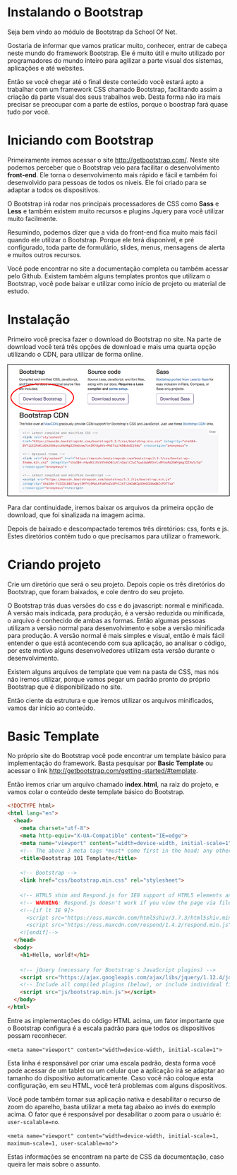 # Instalando o Bootstrap

Seja bem vindo ao módulo de Bootstrap da School Of Net.

Gostaria de informar que vamos praticar muito, conhecer, entrar de cabeça neste mundo do framework Bootstrap. Ele é muito útil e muito utilizado por programadores do mundo inteiro para agilizar a parte visual dos sistemas, aplicações e até websites.

Então se você chegar até o final deste conteúdo você estará apto a trabalhar com um framework CSS chamado Bootstrap, facilitando assim a criação da parte visual dos seus trabalhos web. Desta forma não ira mais precisar se preocupar com a parte de estilos, porque o boostrap fará quase tudo por você.

# Iniciando com Bootstrap

Primeiramente iremos acessar o site <http://getbootstrap.com/>. Neste site podemos perceber que o Bootstrap veio para facilitar o desenvolvimento **front-end**. Ele torna o desenvolvimento mais rápido e fácil e também foi desenvolvido para pessoas de todos os níveis. Ele foi criado para se adaptar a todos os dispositivos.

O Bootstrap irá rodar nos principais processadores de CSS como **Sass** e **Less** e também existem muito recursos e plugins Jquery para você utilizar muito facilmente.

Resumindo, podemos dizer que a vida do front-end fica muito mais fácil quando ele utilizar o Bootstrap. Porque ele terá disponível, e pré configurado, toda parte de formulário, slides, menus, mensagens de alerta e muitos outros recursos.

Você pode encontrar no site a documentação completa ou também acessar pelo Github. Existem também alguns templates prontos que utilizam o Bootstrap, você pode baixar e utilizar como início de projeto ou material de estudo.

# Instalação

Primeiro você precisa fazer o download do Bootstrap no site. Na parte de download você terá três opções de download e mais uma quarta opção utilizando o CDN, para utilizar de forma online.

![bootstrap_download](./images/bootstrap_download.png "bootstrap_download")

Para dar continuidade, iremos baixar os arquivos da primeira opção de download, que foi sinalizada na imagem acima.

Depois de baixado e descompactado teremos três diretórios: css, fonts e js. Estes diretórios contém tudo o que precisamos para utilizar o framework.

# Criando projeto

Crie um diretório que será o seu projeto. Depois copie os três diretórios do Bootstrap, que foram baixados, e cole dentro do seu projeto.

O Bootstrap trás duas versões do css e do javascript: normal e minificada. A versão mais indicada, para produção, é a versão reduzida ou minificada, o arquivo é conhecido de ambas as formas. Então algumas pessoas utilizam a versão normal para desenvolvimento e sobe a versão minificada para produção. A versão normal é mais simples e visual, então é mais fácil entender o que está acontecendo com sua aplicação, ao analisar o código, por este motivo alguns desenvolvedores utilizam esta versão durante o desenvolvimento.

Existem alguns arquivos de template que vem na pasta de CSS, mas nós não iremos utilizar, porque vamos pegar um padrão pronto do próprio Bootstrap que é disponibilizado no site.

Então ciente da estrutura e que iremos utilizar os arquivos minificados, vamos dar início ao conteúdo.

# Basic Template

No próprio site do Bootstrap você pode encontrar um template básico para implementação do framework. Basta pesquisar por **Basic Template** ou acessar o link <http://getbootstrap.com/getting-started/#template>.

Então iremos criar um arquivo chamado **index.html**, na raiz do projeto, e vamos colar o conteúdo deste template básico do Bootstrap.

```html
<!DOCTYPE html>
<html lang="en">
  <head>
    <meta charset="utf-8">
    <meta http-equiv="X-UA-Compatible" content="IE=edge">
    <meta name="viewport" content="width=device-width, initial-scale=1">
    <!-- The above 3 meta tags *must* come first in the head; any other head content must come *after* these tags -->
    <title>Bootstrap 101 Template</title>

    <!-- Bootstrap -->
    <link href="css/bootstrap.min.css" rel="stylesheet">

    <!-- HTML5 shim and Respond.js for IE8 support of HTML5 elements and media queries -->
    <!-- WARNING: Respond.js doesn't work if you view the page via file:// -->
    <!--[if lt IE 9]>
      <script src="https://oss.maxcdn.com/html5shiv/3.7.3/html5shiv.min.js"></script>
      <script src="https://oss.maxcdn.com/respond/1.4.2/respond.min.js"></script>
    <![endif]-->
  </head>
  <body>
    <h1>Hello, world!</h1>

    <!-- jQuery (necessary for Bootstrap's JavaScript plugins) -->
    <script src="https://ajax.googleapis.com/ajax/libs/jquery/1.12.4/jquery.min.js"></script>
    <!-- Include all compiled plugins (below), or include individual files as needed -->
    <script src="js/bootstrap.min.js"></script>
  </body>
</html>
```

Entre as implementações do código HTML acima, um fator importante que o Bootstrap configura é a escala padrão para que todos os dispositivos possam reconhecer.

`<meta name="viewport" content="width=device-width, initial-scale=1">`

Esta linha é responsável por criar uma escala padrão, desta forma você pode acessar de um tablet ou um celular que a aplicação irá se adaptar ao tamanho do dispositivo automaticamente. Caso você não coloque esta configuração, em seu HTML, você terá problemas com alguns dispositivos.

Você pode também tornar sua aplicação nativa e desabilitar o recurso de zoom do aparelho, basta utilizar a meta tag abaixo ao invés do exemplo acima. O fator que é responsável por desabilitar o zoom para o usuário é: `user-scalable=no`.

`<meta name="viewport" content="width=device-width, initial-scale=1, maximum-scale=1, user-scalable=no">`

Estas informações se encontram na parte de CSS da documentação, caso queira ler mais sobre o assunto.



